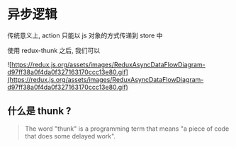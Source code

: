 # 异步逻辑

传统意义上, action 只能以 js 对象的方式传递到 store 中

使用 redux-thunk 之后, 我们可以

![https://redux.js.org/assets/images/ReduxAsyncDataFlowDiagram-d97ff38a0f4da0f327163170ccc13e80.gif](https://redux.js.org/assets/images/ReduxAsyncDataFlowDiagram-d97ff38a0f4da0f327163170ccc13e80.gif)

## 什么是 thunk ?

> The word "thunk" is a programming term that means "a piece of code that does some delayed work".